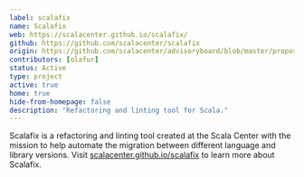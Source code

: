 ```yaml
---
label: scalafix
name: Scalafix
web: https://scalacenter.github.io/scalafix/
github: https://github.com/scalacenter/scalafix
origin: https://github.com/scalacenter/advisoryboard/blob/master/proposals/002-dotty-migration-path.md
contributors: [olafur]
status: Active
type: project
active: true
home: true
hide-from-homepage: false
description: "Refactoring and linting tool for Scala."
---
```


Scalafix is a refactoring and linting tool created at the Scala Center with the
mission to help automate the migration between different language and library
versions. Visit [scalacenter.github.io/scalafix](https://scalacenter.github.io/scalafix/) to
learn more about Scalafix.
